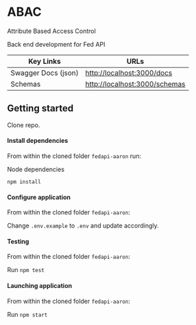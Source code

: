 # ABAC

Attribute Based Access Control

Back end development for Fed API

Key Links     | URLs
------------- | -------------
Swagger Docs (json) | [http://localhost:3000/docs](http://localhost:3000/docs)
Schemas      | [http://localhost:3000/schemas](http://localhost:3000/schemas)

## Getting started

Clone repo.

#### Install dependencies

From within the cloned folder `fedapi-aaron` run:

Node dependencies

```
npm install
```

#### Configure application

From within the cloned folder `fedapi-aaron`:

Change `.env.example` to `.env` and update accordingly.

#### Testing

From within the cloned folder `fedapi-aaron`:

Run `npm test`

#### Launching application

From within the cloned folder `fedapi-aaron`:

Run `npm start`

